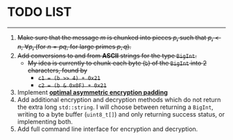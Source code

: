# TODO LIST
-----

1. ~~Make sure that the message $m$ is chunked into pieces $p_i$ such that $p_i < n,$ $\forall p_i$ (for $n=pq$, for large primes $p, q$).~~
2. ~~Add conversions to and from **ASCII** strings for the type `BigInt`.~~
    * ~~My idea is currently to chunk each byte (`b`) of the `BigInt` into $2$ characters, found by~~
        * ~~`c1 = (b >> 4) + 0x21`~~
        * ~~`c2 = (b & 0x0F) + 0x21`~~
3. Implement [**optimal asymmetric encryption padding**](https://en.wikipedia.org/wiki/Optimal_asymmetric_encryption_padding)
4. Add additional encryption and decryption methods which do not return the extra long `std::string`. I will choose between returning a `BigInt`, writing to a byte buffer (`uint8_t[]`) and only returning success status, or implementing both.
5. Add full command line interface for encryption and decryption.
